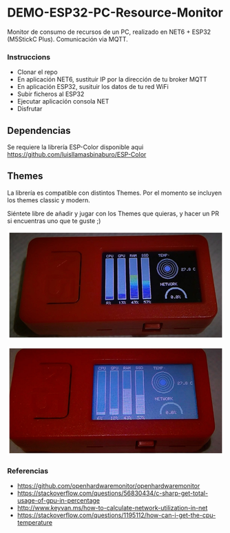 # DEMO-ESP32-PC-Resource-Monitor


Monitor de consumo de recursos de un PC, realizado en NET6 + ESP32 (M5StickC Plus). Comunicación via MQTT.

### Instruccions
- Clonar el repo
- En aplicación NET6, sustituir IP por la dirección de tu broker MQTT
- En aplicación ESP32, susituir los datos de tu red WiFi
- Subir ficheros al ESP32
- Ejecutar aplicación consola NET
- Disfrutar

## Dependencias

Se requiere la librería ESP-Color disponible aqui https://github.com/luisllamasbinaburo/ESP-Color


## Themes

La librería es compatible con distintos Themes. Por el momento se incluyen los themes classic y modern.

Siéntete libre de añadir y jugar con los Themes que quieras, y hacer un PR si encuentras uno que te guste ;)

![classic theme](https://github.com/luisllamasbinaburo/DEMO-ESP32-PC-Resource-Monitor/blob/main/screenshots/classic_theme.jpg)

![modern theme](https://github.com/luisllamasbinaburo/DEMO-ESP32-PC-Resource-Monitor/blob/main/screenshots/modern-theme.jpg)

### Referencias
- https://github.com/openhardwaremonitor/openhardwaremonitor
- https://stackoverflow.com/questions/56830434/c-sharp-get-total-usage-of-gpu-in-percentage
- http://www.keyvan.ms/how-to-calculate-network-utilization-in-net
- https://stackoverflow.com/questions/1195112/how-can-i-get-the-cpu-temperature
